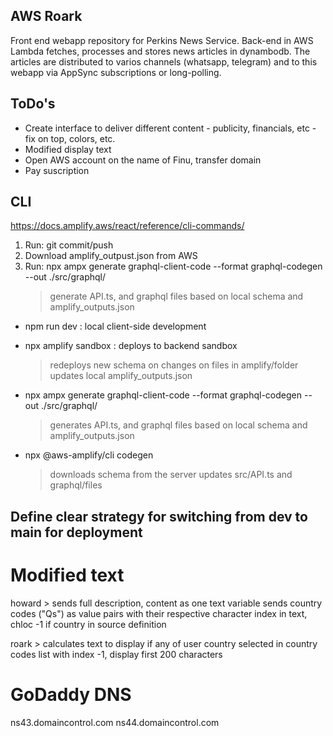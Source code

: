 ## AWS Roark
Front end webapp repository for Perkins News Service. Back-end in AWS Lambda fetches, processes and stores news articles in dynambodb. The articles are distributed to varios channels (whatsapp, telegram) and to this webapp via AppSync subscriptions or long-polling.

## ToDo's
- Create interface to deliver different content  - publicity, financials, etc - fix on top, colors, etc.
- Modified display text
- Open AWS account on the name of Finu, transfer domain 
- Pay suscription

## CLI
https://docs.amplify.aws/react/reference/cli-commands/

1. Run: git commit/push
2. Download amplify_outpust.json from AWS
3. Run: npx ampx generate graphql-client-code --format graphql-codegen --out ./src/graphql/ 
    > generate API.ts, and graphql files based on local schema and amplify_outputs.json


- npm run dev : local client-side development

- npx amplify sandbox : deploys to backend sandbox
    > redeploys new schema on changes on files in amplify/folder
    > updates local amplify_outputs.json

- npx ampx generate graphql-client-code --format graphql-codegen --out ./src/graphql/ 
    > generates API.ts, and graphql files based on local schema and amplify_outputs.json

- npx @aws-amplify/cli codegen 
    > downloads schema from the server
    > updates src/API.ts and graphql/files

## Define clear strategy for switching from dev to main for deployment


# Modified text
howard > 
    sends full description, content as one text variable
    sends country codes ("Qs") as value pairs with their respective character index in text, chloc -1 if country in source definition

roark > calculates text to display
    if any of user country selected in country codes list with index -1, display first 200 characters


# GoDaddy DNS
ns43.domaincontrol.com
ns44.domaincontrol.com